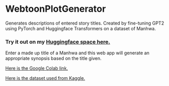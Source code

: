 # WebtoonPlotGenerator
Generates descriptions of entered story titles. Created by fine-tuning GPT2 using PyTorch and Huggingface Transformers on a dataset of Manhwa.

### Try it out on my [Huggingface space here.](https://huggingface.co/spaces/Syrinx/WebtoonPlotGenerator)

Enter a made up title of a Manhwa and this web app will generate an appropriate synopsis based on the title given.

[Here is the Google Colab link.](https://colab.research.google.com/drive/1hyjRmZ_afWst3wlYx_QEn9nEQchFaekr?usp=sharing)

[Here is the dataset used from Kaggle.](https://www.kaggle.com/datasets/victorsoeiro/manga-manhwa-and-manhua-dataset)
